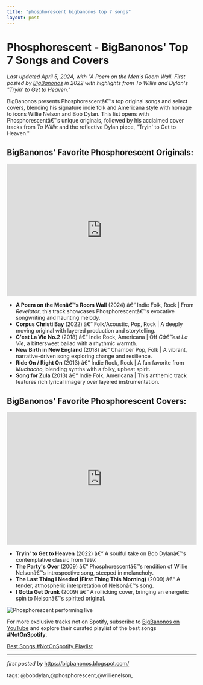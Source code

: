 ```yaml
---
title: "phosphorescent bigbanonos top 7 songs"
layout: post
---
```


<h1>Phosphorescent - BigBanonos' Top 7 Songs and Covers</h1> <p><em>Last updated April 5, 2024, with "A Poem on the Men's Room Wall. First posted by <a href="https://bigbanonos.blogspot.com/">BigBanonos</a> in 2022 with highlights from <em>To Willie</em> and Dylan's "Tryin' to Get to Heaven."</em></p> <p>BigBanonos presents Phosphorescentâ€™s top original songs and select covers, blending his signature indie folk and Americana style with homage to icons Willie Nelson and Bob Dylan. This list opens with Phosphorescentâ€™s unique originals, followed by his acclaimed cover tracks from <em>To Willie</em> and the reflective Dylan piece, "Tryin' to Get to Heaven."</p> <h2>BigBanonos' Favorite Phosphorescent Originals:</h2> <iframe allow="autoplay; clipboard-write; encrypted-media; fullscreen; picture-in-picture" allowfullscreen="" frameborder="0" height="352" loading="lazy" src="https://open.spotify.com/embed/playlist/7graVbXcof4JgbhsZy2bG4?utm_source=generator" width="100%"></iframe> <ul> <li><strong>A Poem on the Menâ€™s Room Wall</strong> (2024) â€“ Indie Folk, Rock | From <em>Revelator</em>, this track showcases Phosphorescentâ€™s evocative songwriting and haunting melody.</li> <li><strong>Corpus Christi Bay</strong> (2022) â€“ Folk/Acoustic, Pop, Rock | A deeply moving original with layered production and storytelling.</li> <li><strong>C'est La Vie No.2</strong> (2018) â€“ Indie Rock, Americana | Off <em>Câ€™est La Vie</em>, a bittersweet ballad with a rhythmic warmth.</li> <li><strong>New Birth in New England</strong> (2018) â€“ Chamber Pop, Folk | A vibrant, narrative-driven song exploring change and resilience.</li> <li><strong>Ride On / Right On</strong> (2013) â€“ Indie Rock, Rock | A fan favorite from <em>Muchacho</em>, blending synths with a folky, upbeat spirit.</li> <li><strong>Song for Zula</strong> (2013) â€“ Indie Folk, Americana | This anthemic track features rich lyrical imagery over layered instrumentation.</li>
</ul> <h2>BigBanonos' Favorite Phosphorescent Covers:</h2> <iframe allow="autoplay; clipboard-write; encrypted-media; fullscreen; picture-in-picture" allowfullscreen="" frameborder="0" height="352" loading="lazy" src="https://open.spotify.com/embed/playlist/6RaBN5aT0ermHkIsZLMEqe?utm_source=generator" width="100%"></iframe> <ul> <li><strong>Tryin' to Get to Heaven</strong> (2022) â€“ A soulful take on Bob Dylanâ€™s contemplative classic from 1997.</li> <li><strong>The Party's Over</strong> (2009) â€“ Phosphorescentâ€™s rendition of Willie Nelsonâ€™s introspective song, steeped in melancholy.</li> <li><strong>The Last Thing I Needed (First Thing This Morning)</strong> (2009) â€“ A tender, atmospheric interpretation of Nelsonâ€™s song.</li> <li><strong>I Gotta Get Drunk</strong> (2009) â€“ A rollicking cover, bringing an energetic spin to Nelsonâ€™s spirited original.</li>
</ul> <!--Image-->
<p><img alt="Phosphorescent performing live" src="https://i.ytimg.com/vi/5s7Fkiip_jY/maxresdefault.jpg" /></p>


<!--Subscribe and Playlist Links-->
<div>
    <p>For more exclusive tracks not on Spotify, subscribe to <a href="https://www.youtube.com/@BigBanonos" target="_blank">BigBanonos on YouTube</a> and explore their curated playlist of the best songs <strong>#NotOnSpotify</strong>.</p>
    <p><a href="https://www.youtube.com/playlist?list=PLtuNtuTatqI0kFahUCbtbfenC_ET5O_tr" target="_blank">Best Songs #NotOnSpotify Playlist<br /></a></p></div>

<hr />

<p><em>first posted by</em> <a href="https://bigbanonos.blogspot.com/" rel="noopener" target="_new">https://bigbanonos.blogspot.com/</a></p>

<p>tags: @bobdylan,@phosphorescent,@willienelson,</p>
